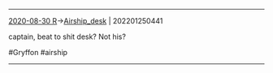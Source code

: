 ---
---

***
[2020-08-30 R](../../sessions/notes_brian/2020-08-30%20R.md)->[Airship_desk](Insights/Attach/Airship_desk.md) | 202201250441

captain, beat to shit desk? Not his?

#Gryffon  #airship 
***